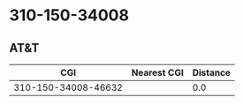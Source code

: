# 310-150-34008
## AT&T


| CGI | Nearest CGI | Distance |
|-----|-------------|----------|
| 310-150-34008-46632 |  | 0.0 |
